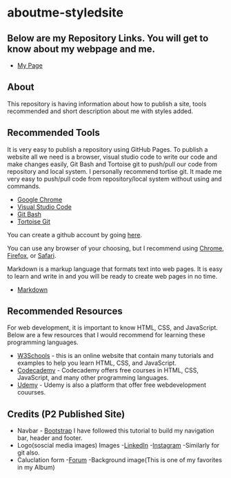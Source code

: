 # aboutme-styledsite

## Below are my Repository Links. You will get to know about my webpage and me.
* [My Page](https://suma-gitrep.github.io/aboutme-styledsite/)

## About
This repository is having information about how to publish a site, tools recommended and short description about me with styles added.

## Recommended Tools
It is very easy to publish a repository using GitHub Pages. To publish a website all we need is a browser, visual studio code to write our code and make changes easily, Git Bash and Tortoise git to push/pull our code from repository and local system. I personally recommend tortise git. It made me very easy to push/pull code from repository/local system without using and commands.
* [Google Chrome](https://www.google.com/chrome/?brand=CHBD&gclid=Cj0KCQjw753rBRCVARIsANe3o460a2eQWalm9l07dAQtspcqNWSrGRG_e0Hgm7tJZyZiGTvYJOeIFHcaAq7KEALw_wcB&gclsrc=aw.ds)
* [Visual Studio Code](https://code.visualstudio.com/)
* [Git Bash](https://git-scm.com/downloads)
* [Tortoise Git](https://tortoisegit.org/)

You can create a github account by going [here](https://github.com/join).

You can use any browser of your choosing, but I recommend using [Chrome](https://www.google.com/chrome/), [Firefox](https://www.mozilla.org/en-US/firefox/), or [Safari](https://www.apple.com/safari/). 

Markdown is a markup language that formats text into web pages. It is easy to learn and write in and you will be ready to create web pages in no time. 
* [Markdown](https://www.markdownguide.org/basic-syntax)

## Recommended Resources
For web development, it is important to know HTML, CSS, and JavaScript. Below are a few resources that I would recommend for learning these programming languages.
- [W3Schools](https://www.w3schools.com/) - this is an online website that contain many tutorials and examples to help you learn HTML, CSS, and JavaScript.
- [Codecademy](https://www.codecademy.com/) - Codecademy offers free courses in HTML, CSS, JavaScript, and many other programming languages. 
- [Udemy](https://www.udemy.com/courses/development/web-development/) - Udemy is also a platform that offer free webdevelopment couurses.

## Credits (P2 Published Site)
- Navbar - [Bootstrap](https://websitesetup.org/bootstrap-tutorial-for-beginners/) I have followed this tutorial to build my navigation  bar, header and footer.
- Logo(soscial media images) Images 
-[LinkedIn](https://www.w3schools.com/icons/tryit.asp?filename=tryicons_fa-linkedin-square) 
-[Instagram](https://www.w3schools.com/icons/tryit.asp?filename=tryicons_fa-instagram)
-Similarly for git also.
- Caluclation form -[Forum](https://forum.tutorials7.com/1827/sum-numbers-with-html-form-and-js)
-Background image(This is one of my favorites in my Album)

